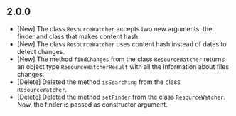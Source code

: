 2.0.0
-----
* [New] The class `ResourceWatcher` accepts two new arguments: the finder and class that makes content hash.
* [New] The class `ResourceWatcher` uses content hash instead of dates to detect changes.
* [New] The method `findChanges` from the class `ResourceWatcher` returns an object type `ResourceWatcherResult` with all the information about files changes.  
* [Delete] Deleted the method `isSearching` from the class `ResourceWatcher`.
* [Delete] Deleted the method `setFinder` from the class `ResourceWatcher`. Now, the finder is passed as constructor argument.
